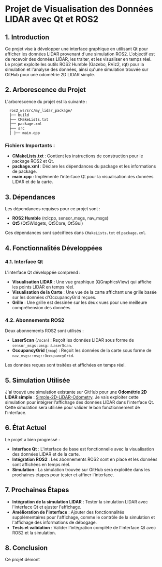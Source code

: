 # Projet de Visualisation des Données LIDAR avec Qt et ROS2

## 1. Introduction

Ce projet vise à développer une interface graphique en utilisant Qt pour afficher les données LIDAR provenant d'une simulation ROS2. L'objectif est de recevoir des données LIDAR, les traiter, et les visualiser en temps réel. Le projet exploite les outils ROS2 Humble (Gazebo, RViz2, rqt) pour la simulation et l'analyse des données, ainsi qu'une simulation trouvée sur GitHub pour une odométrie 2D LIDAR simple.

## 2. Arborescence du Projet

L'arborescence du projet est la suivante :

```bash
  ros2_ws/src/my_lidar_package/
  ├── build
  ├── CMakeLists.txt 
  ├── package.xml 
  ├── src
  │ ├── main.cpp 
```


### Fichiers Importants :
- **CMakeLists.txt** : Contient les instructions de construction pour le package ROS2 et Qt.
- **package.xml** : Déclare les dépendances du package et les informations de package.
- **main.cpp** : Implémente l'interface Qt pour la visualisation des données LIDAR et de la carte.

## 3. Dépendances

Les dépendances requises pour ce projet sont :
- **ROS2 Humble** (rclcpp, sensor_msgs, nav_msgs)
- **Qt5** (Qt5Widgets, Qt5Core, Qt5Gui)

Ces dépendances sont spécifiées dans `CMakeLists.txt` et `package.xml`.

## 4. Fonctionnalités Développées

### 4.1. Interface Qt

L'interface Qt développée comprend :
- **Visualisation LIDAR** : Une vue graphique (QGraphicsView) qui affiche les points LIDAR en temps réel.
- **Visualisation de la Carte** : Une vue de la carte affichant une grille basée sur les données d'OccupancyGrid reçues.
- **Grille** : Une grille est dessinée sur les deux vues pour une meilleure compréhension des données.

### 4.2. Abonnements ROS2

Deux abonnements ROS2 sont utilisés :
- **LaserScan** (`/scan`) : Reçoit les données LIDAR sous forme de `sensor_msgs::msg::LaserScan`.
- **OccupancyGrid** (`/map`) : Reçoit les données de la carte sous forme de `nav_msgs::msg::OccupancyGrid`.

Les données reçues sont traitées et affichées en temps réel.

## 5. Simulation Utilisée

J'ai trouvé une simulation existante sur GitHub pour une **Odométrie 2D LIDAR simple** : [Simple-2D-LiDAR-Odometry](https://github.com/dawan0111/Simple-2D-LiDAR-Odometry). Je vais exploiter cette simulation pour intégrer l'affichage des données LIDAR dans l'interface Qt. Cette simulation sera utilisée pour valider le bon fonctionnement de l'interface.

## 6. État Actuel

Le projet a bien progressé :
- **Interface Qt** : L'interface de base est fonctionnelle avec la visualisation des données LIDAR et de la carte.
- **Intégration ROS2** : Les abonnements ROS2 sont en place et les données sont affichées en temps réel.
- **Simulation** : La simulation trouvée sur GitHub sera exploitée dans les prochaines étapes pour tester et affiner l'interface.

## 7. Prochaines Étapes

- **Intégration de la simulation LIDAR** : Tester la simulation LIDAR avec l'interface Qt et ajuster l'affichage.
- **Amélioration de l'interface** : Ajouter des fonctionnalités supplémentaires pour l'affichage, comme le contrôle de la simulation et l'affichage des informations de débogage.
- **Tests et validation** : Valider l'intégration complète de l'interface Qt avec ROS2 et la simulation.

## 8. Conclusion

Ce projet démont
